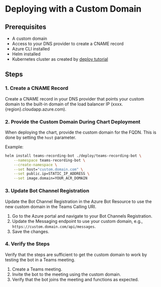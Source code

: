 # Deploying with a Custom Domain

## Prerequisites

- A custom domain
- Access to your DNS provider to create a CNAME record
- Azure CLI installed
- Helm installed
- Kubernetes cluster as created by [deploy tutorial](../tutorials/deploy-tutorial.md)

## Steps

### 1. Create a CNAME Record

Create a CNAME record in your DNS provider that points your custom domain to the built-in domain of the load balancer IP (xxxx.{region}.cloudapp.azure.com).

### 2. Provide the Custom Domain During Chart Deployment

When deploying the chart, provide the custom domain for the FQDN. This is done by setting the `host` parameter.

Example:
```sh
helm install teams-recording-bot ./deploy/teams-recording-bot \
    --namespace teams-recording-bot \
    --create-namespace \
    --set host="custom.domain.com" \
    --set public.ip=STATIC_IP_ADDRESS \
    --set image.domain=YOUR_ACR_DOMAIN
```

### 3. Update Bot Channel Registration

Update the Bot Channel Registration in the Azure Bot Resource to use the new custom domain in the Teams Calling URI.

1. Go to the Azure portal and navigate to your Bot Channels Registration.
2. Update the Messaging endpoint to use your custom domain, e.g., `https://custom.domain.com/api/messages`.
3. Save the changes.

### 4. Verify the Steps

Verify that the steps are sufficient to get the custom domain to work by testing the bot in a Teams meeting.

1. Create a Teams meeting.
2. Invite the bot to the meeting using the custom domain.
3. Verify that the bot joins the meeting and functions as expected.

